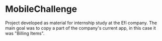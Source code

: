 # MobileChallenge

Project developed as material for internship study at the Efí company. The main goal was to copy a part of the company's current app, in this case it was "Billing Items".

